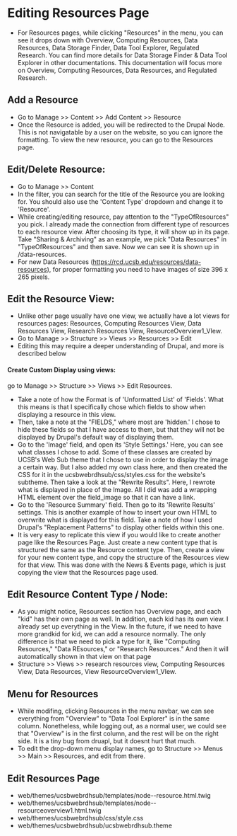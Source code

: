 # Editing Resources Page
- For Resources pages, while clicking "Resources" in the menu, you can see it drops down with Overview, Computing Resources, Data Resources, Data Storage Finder, Data Tool Explorer, Regulated Research. You can find more details for Data Storage Finder & Data Tool Explorer in other documentations. This documentation will focus more on Overview, Computing Resources, Data Resources, and Regulated Research.

## Add a Resource
- Go to Manage >> Content >> Add Content >> Resource
- Once the Resource  is added, you will be redirected to the Drupal Node.  This is not navigatable by a user on the website, so you can ignore the formatting.  To view the new resource, you can go to the Resources page.
 

## Edit/Delete Resource:
- Go to Manage >> Content
- In the filter, you can search for the title of the Resource you are looking for.  You should also use the 'Content Type' dropdown and change it to 'Resource'.
- While creating/editing resource, pay attention to the "TypeOfResources" you pick. I already made the connection from different type of resources to each resource view. After choosing its type, it will show up in its page. Take "Sharing & Archiving" as an example, we pick "Data Resources" in "TypeOfResources" and then save. Now we can see it is shown up in /data-resources.
- For new Data Resources (https://rcd.ucsb.edu/resources/data-resources), for proper formatting you need to have images of size 396 x 265 pixels.

## Edit the Resource View:
- Unlike other page usually have one view, we actually have a lot views for resources pages: Resources, Computing Resources View, Data Resources View, Research Resources View, ResourceOverview1_VIew.
- Go to Manage >> Structure >> Views >> Resources >> Edit
- Editing this may require a deeper understanding of Drupal, and more is described below

#### Create Custom Display using views:
 go to Manage >> Structure >> Views >> Edit Resources.
- Take a note of how the Format is of 'Unformatted List' of 'Fields'.  What this means is that I specifically chose which fields to show when displaying a resource in this view.  
- Then, take a note at the "FIELDS," where most are 'hidden.'  I chose to hide these fields so that I have access to them, but that they will not be displayed by Drupal's default way of displaying them.  
- Go to the 'Image' field, and open its 'Style Settings.'  Here, you can see what classes I chose to add.  Some of these classes are created by UCSB's Web Sub theme that I chose to use in order to display the image a certain way.  But I also added my own class here, and then created the CSS for it in the ucsbwebrdhsub/css/styles.css for the website's subtheme.  Then take a look at the "Rewrite Results".  Here, I rewrote what is displayed in place of the Image.  All I did was add a wrapping HTML element over the field_image so that it can have a link.
- Go to the 'Resource Summary' field.  Then go to its 'Rewrite Results' settings.  This is another example of how to insert your own HTML to overwrite what is displayed for this field.  Take a note of how I used Drupal's "Replacement Patterns" to display other fields within this one.  
- It is very easy to replicate this view if you would like to create another page like the Resources Page.  Just create a new content type that is structured the same as the Resource content type.  Then, create a view for your new content type, and copy the structure of the Resources view for that view.  This was done with the News & Events page, which is just copying the view that the Resources page used.

## Edit Resource Content Type / Node:
- As you might notice, Resources section has Overview page, and each "kid" has their own page as well. In addition, each kid has its own view. I already set up everything in the View. In the future, if we need to have more grandkid for kid, we can add a resource normally. The only difference is that we need to pick a type for it, like "Computing Resources," "Data REsources," or "Research Resources." And then it will automatically shown in that view on that page
-  Structure >> Views >> research resources view, Computing Resources View, Data Resources, View ResourceOverview1_VIew.

## Menu for Resources
- While modifing, clicking Resources in the menu navbar, we can see everything from "Overview" to "Data Tool Explorer" is in the same column. Nonetheless, while logging out, as a normal user, we could see that "Overview" is in the first column, and the rest will be on the right side. It is a tiny bug from druapl, but it doesnt hurt that much.
- To edit the drop-down menu display names, go to Structure >> Menus >> Main >> Resources, and edit from there.

## Edit Resources Page
- web/themes/ucsbwebrdhsub/templates/node--resource.html.twig
- web/themes/ucsbwebrdhsub/templates/node--resourceoverview1.html.twig
- web/themes/ucsbwebrdhsub/css/style.css
- web/themes/ucsbwebrdhsub/ucsbwebrdhsub.theme
